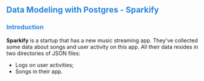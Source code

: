 ## <span style="color:#2786db"> Data Modeling with Postgres - Sparkify </span>

### <span style="color:#2786db"> Introduction </span>

<b>Sparkify</b> is a startup that has a new music streaming app.
They've collected some data about songs and user activity on this app. All their data resides in two directories of JSON files: 

- Logs  on user activities;
- Songs in their app.


